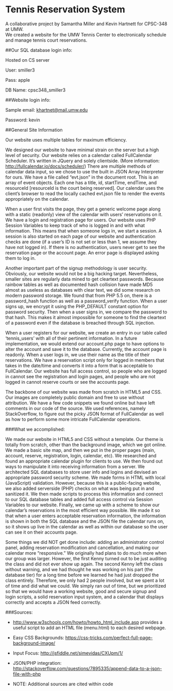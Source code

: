 # Tennis Reservation System

A collaborative project by Samantha Miller and Kevin Hartnett for CPSC-348 at UMW.  
We created a website for the UMW Tennis Center to electronically schedule and manage tennis court reservations.

##Our SQL database login info:

Hosted on CS server

User: smiller3

Pass: apple

DB Name: cpsc348_smiller3

##Website login info:

Sample email: khartnet@mail.umw.edu

Password: kevin

##General Site Information

Our website uses multiple tables for maximum efficiency.

We designed our website to have minimal strain on the server but a high level of security. Our website relies on a calendar called FullCalendar Scheduler. It’s written in JQuery and solely clientside. (More information: http://fullcalendar.io/docs/scheduler/) There are multiple methods of calendar data input, so we chose to use the built in JSON Array Interpreter for ours. We have a file called “evt.json” in the document root. This is an array of event objects. Each one has a title, id, startTime, endTime, and resourceId [resourceId is the court being reserved]. Our calendar uses the client’s browser to read the locally cached evt.json file to render the events appropriately on the calendar.

When a user first visits the page, they get a generic welcome page along with a static (readonly) view of the calendar with users’ reservations on it. We have a login and registration page for users. Our website uses PHP Session Variables to keep track of who is logged in and with what information. This means that when someone logs in, we start a session. A session is also started on each page of our website and authentication checks are done (if a user’s ID is not set or less than 1, we assume they have not logged in). If there is no authentication, users never get to see the reservation page or the account page. An error page is displayed asking them to log in.

Another important part of the signup methodology is user security. Obviously, our website would not be a big hacking target. Nevertheless, smaller sites are regularly data mined to get cleartext passwords. Because rainbow tables as well as documented hash collision have made MD5 almost as useless as databases with clear text, we did some research on modern password storage. We found that from PHP 5.5 on, there is a password_hash function as well as a password_verify function. When a user signs up, we encrypt it using the PHP_DEFAULT constant option for password security. Then when a user signs in, we compare the password to that hash. This makes it almost impossible for someone to find the cleartext of a password even if the database is breached through SQL injection.

When a user registers for our website, we create an entry in our table called ‘tennis_users’ with all of their pertinent information. In a future implementation, we would extend our account.php page to have options to alter the account and save it to the database. Currently, the account page is readonly. When a user logs in, we use their name as the title of their reservations. We have a reservation script only for logged in members that takes in the date/time and converts it into a form that is acceptable to FullCalendar. Our website has full access control, so people who are logged in cannot see the registration and login pages, and people who are not logged in cannot reserve courts or see the accounts page.

The backbone of our website was made from scratch in HTML5 and CSS. Our images are completely public domain and free to use without attribution. We have a few code snippets we found online but have left comments in our code of the source. We used references, namely StackOverflow, to figure out the picky JSON format of FullCalendar as well as how to perform some more intricate FullCalendar operations.


###What we accomplished:

We made our website in HTML5 and CSS without a template. Our theme is totally from scratch, other than the background image, which we got online. We made a basic site map, and then we put in the proper pages (main, account, reserve, registration, login, calendar, etc). We researched and found an appropriate calendar plugin for clients to use. We then found out ways to manipulate it into receiving information from a server. We architected SQL databases to store user info and logins and devised an appropriate password security scheme. We made forms in HTML with local (JavaScript) validation. However, because this is a public-facing website, we also added serverside (PHP) checks on what was being put in and sanitized it. We then made scripts to process this information and connect to our SQL database tables and added full access control via Session Variables to our website. Finally, we came up with a scheme to show our calendar’s reservations in the most efficient way possible. We made it so that when a user enters acceptable reservation information, the information is shown in both the SQL database and the JSON file the calendar runs on, so it shows up live in the calendar as well as within our database so the user can see it on their accounts page.

Some things we did NOT get done include: adding an administrator control panel, adding reservation modification and cancellation, and making our calendar more “responsive.” We originally had plans to do much more when our group was larger. However, the first Kenny turned out to be just auditing the class and did not ever show up again. The second Kenny left the class without warning, and we had thought he was working on his part (the database tier) for a long time before we learned he had just dropped the class entirely. Therefore, we only had 2 people involved, but we spent a lot of time and did what we could. We simply ran out of time, but we prioritized so that we would have a working website, good and secure signup and login scripts, a solid reservation input system, and a calendar that displays correctly and accepts a JSON feed correctly.


###Sources: 

* http://www.w3schools.com/howto/howto_html_include.asp provides a useful script to add an HTML file (menu.html) to each desired webpage.

* Easy CSS Backgrounds: https://css-tricks.com/perfect-full-page-background-image/ 

* Input Focus: http://jsfiddle.net/simevidas/CXUpm/1/

* JSON/PHP integration: http://stackoverflow.com/questions/7895335/append-data-to-a-json-file-with-php

* NOTE: Additional sources are cited within code

